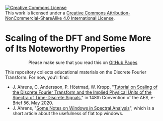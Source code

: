 <script src="https://cdn.mathjax.org/mathjax/latest/MathJax.js?config=TeX-AMS-MML_HTMLorMML" type="text/javascript"></script>

<a rel="license" href="http://creativecommons.org/licenses/by-nc-sa/4.0/"><img alt="Creative Commons License" style="border-width:0" src="https://i.creativecommons.org/l/by-nc-sa/4.0/88x31.png" /></a><br />This work is licensed under a <a rel="license" href="http://creativecommons.org/licenses/by-nc-sa/4.0/">Creative Commons Attribution-NonCommercial-ShareAlike 4.0 International License</a>.

# Scaling of the DFT and Some More of Its Noteworthy Properties



<div style="text-align:center"><span>Please make sure that you read this on <a href="https://appliedacousticschalmers.github.io/scaling-of-the-dft/">GitHub Pages</a>.</span></div>



This repository collects educational materials on the Discrete Fourier Transform. For now, you'll find:

* J. Ahrens, C. Andersson, P. Höstmad, W. Kropp, "[Tutorial on Scaling of the Discrete Fourier Transform and the Implied Physical Units of the Spectra of Time-Discrete Signals](AES2020_eBrief/README.md)," in 148th Convention of the AES, e-Brief 56, May 2020.
* J. Ahrens, "[Some Notes on Windows in Spectral Analysis](notes_on_windows/README.md)", which is a short article about the usefulness of flat top windows.

